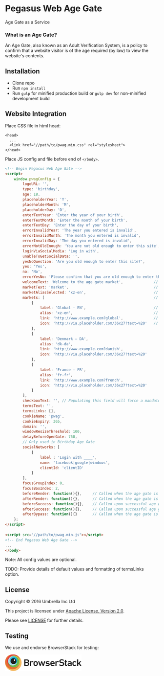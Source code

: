 # Pegasus Web Age Gate

Age Gate as a Service

### What is an Age Gate?

An Age Gate, also known as an Adult Verification System, is a policy to 
confirm that a website visitor is of the age required (by law) to view 
the website's contents.

## Installation
- Clone repo
- Run `npm install`
- Run `gulp` for minified production build or `gulp dev` for non-minified development build

## Website Integration

Place CSS file in html head:

```
<head>
  ...
  <link href="//path/to/pwag.min.css" rel="stylesheet">
</head>
```

Place JS config and file before end of `</body>`.

```html
<!-- Begin Pegasus Web Age Gate -->
<script>
	window.pwagConfig = {
		logoURL: '',
		type: 'birthday',
		age: 18,
		placeholderYear: 'Y',
		placeholderMonth: 'M',
		placeholderDay: 'D',
		enterTextYear: 'Enter the year of your birth',
		enterTextMonth: 'Enter the month of your birth',
		enterTextDay: 'Enter the day of your birth',
		errorInvalidYear: 'The year you entered is invalid',
		errorInvalidMonth: 'The month you entered is invalid',
		errorInvalidDay: 'The day you entered is invalid',
		errorNotOldEnough: 'You are not old enough to enter this site',
		loginViaSocialMedia: 'Log in with',
		unableToGetSocialData: '',
		yesNoQuestion: 'Are you old enough to enter this site?',
		yes: 'Yes',
		no: 'No',
		errorYesNo: 'Please confirm that you are old enough to enter this site',
		welcomeText: 'Welcome to the age gate market',				// Text which appears beneath the logo, above the gate inputs
		marketText: 'market',										// Part of the text from the `welcomeText` variable which should be replaced with the market selector drop-down
		marketAliasSelected: 'xz-en',								// Alias of the market which should be selected by default
		markets: [													// Array of objects representing the items in the markets drop-down
			{
				label: 'Global — EN',								// Name of the option displayed in the UI
				alias: 'xz-en',										// Value of the option, used to set a default (via `marketAliasSelected` variable)
				link: 'http://www.example.com?global',				// URL to redirect to upon selection of this option
				icon: 'http://via.placeholder.com/36x27?text=%20'	// URL of icon e.g. flag. This won't be shown due to poor support for images within `<option>` tags but will be rendered as a data attribute in case the select element is replaced by a custom renderer
			},
			{
				label: 'Denmark — DA',
				alias: 'dk-da',
				link: 'http://www.example.com?danish',
				icon: 'http://via.placeholder.com/36x27?text=%20'
			},
			{
				label: 'France — FR',
				alias: 'fr-fr',
				link: 'http://www.example.com?french',
				icon: 'http://via.placeholder.com/36x27?text=%20'
			}
		],
		checkboxText: '', // Populating this field will force a mandatory checkbox which must be checked in order to successfully pass the age gate
		termsText: '',
		termsLinks: [],
		cookieName: 'pwag',
		cookieExpiry: 365,
		domain: '',
		windowResizeThreshold: 100,
		delayBeforeOpenGate: 750,
		// Only used in Birthday Age Gate
		socialNetworks: [
			{
				label : 'Login with ____',
				name: 'facebook|google|windows',
				clientId: 'clientID'
			}
		],
		focusGroupIndex: 0,
		focusBoxIndex: 2,
		beforeRender: function(){},		// Called when the age gate is activated but before it renders anything
		afterRender: function(){},		// Called when the age gate is activated and after the mark-up is rendered 
		beforeSuccess: function(){},	// Called upon successful age gate submission before the gate is removed
		afterSuccess: function(){},		// Called upon successful age gate submission after the gate is removed
		afterBypass: function(){}		// Called when the age gate is bypassed i.e. the cookie is already set
	};
</script>

<script src="//path/to/pwag.min.js"></script>
<!-- End Pegasus Web Age Gate -->
...
</body>
```

Note: All config values are optional.

TODO: Provide details of default values and formatting of termsLinks option.

## License

Copyright &copy; 2016 Umbrella Inc Ltd

This project is licensed under [Apache License, Version 2.0](http://www.apache.org/licenses/LICENSE-2.0).

Please see [LICENSE](LICENSE.md) for further details.

## Testing

We use and endorse BrowserStack for testing:

[![Browserstack logo](/assets/browserstack-logo-250x54.png)](https://www.browserstack.com)

